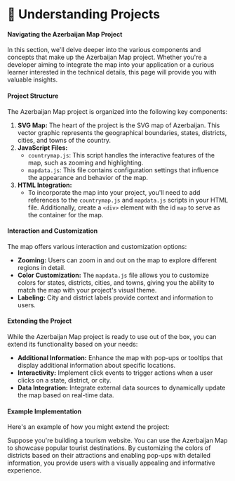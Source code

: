 # 📎 Understanding Projects

#### Navigating the Azerbaijan Map Project

In this section, we'll delve deeper into the various components and concepts that make up the Azerbaijan Map project. Whether you're a developer aiming to integrate the map into your application or a curious learner interested in the technical details, this page will provide you with valuable insights.

#### Project Structure

The Azerbaijan Map project is organized into the following key components:

1. **SVG Map:** The heart of the project is the SVG map of Azerbaijan. This vector graphic represents the geographical boundaries, states, districts, cities, and towns of the country.
2. **JavaScript Files:**
   * `countrymap.js`: This script handles the interactive features of the map, such as zooming and highlighting.
   * `mapdata.js`: This file contains configuration settings that influence the appearance and behavior of the map.
3. **HTML Integration:**
   * To incorporate the map into your project, you'll need to add references to the `countrymap.js` and `mapdata.js` scripts in your HTML file. Additionally, create a `<div>` element with the id `map` to serve as the container for the map.

#### Interaction and Customization

The map offers various interaction and customization options:

* **Zooming:** Users can zoom in and out on the map to explore different regions in detail.
* **Color Customization:** The `mapdata.js` file allows you to customize colors for states, districts, cities, and towns, giving you the ability to match the map with your project's visual theme.
* **Labeling:** City and district labels provide context and information to users.

#### Extending the Project

While the Azerbaijan Map project is ready to use out of the box, you can extend its functionality based on your needs:

* **Additional Information:** Enhance the map with pop-ups or tooltips that display additional information about specific locations.
* **Interactivity:** Implement click events to trigger actions when a user clicks on a state, district, or city.
* **Data Integration:** Integrate external data sources to dynamically update the map based on real-time data.

#### Example Implementation

Here's an example of how you might extend the project:

Suppose you're building a tourism website. You can use the Azerbaijan Map to showcase popular tourist destinations. By customizing the colors of districts based on their attractions and enabling pop-ups with detailed information, you provide users with a visually appealing and informative experience.

